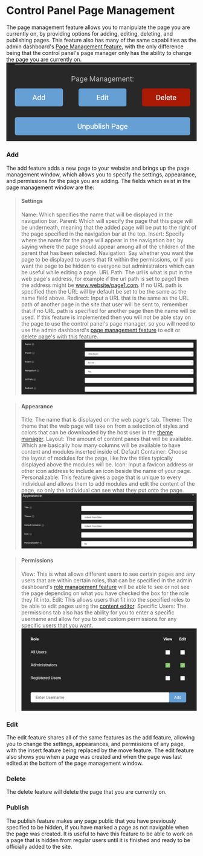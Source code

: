 # Control Panel Page Management

The page management feature allows you to manipulate the page you are currently on, by providing options for adding, editing, deleting, and publishing pages.
This feature also has many of the same capabilities as the admin dashboard's [Page Management feature](../admin-dashboard/page-management.md), with the only difference being that the control panel's page manager only has the ability to change the page you are currently on. 
![page-management](page-management.png)

### Add

The add feature adds a new page to your website and brings up the page management window, which allows you to specify the settings, appearance, and permissions for the page you are adding. 
The fields which exist in the page management window are the:

>#### Settings
>Name: Which specifies the name that will be displayed in the navigation bar.
>Parent: Which will specify the page that this page will be underneath, meaning that the added page will be put to the right of the page specified in the navigation bar at the top.
>Insert: Specify where the name for the page will appear in the navigation bar, by saying where the page should appear among all of the children of the parent that has been selected.
>Navigation: Say whether you want the page to be displayed to users that fit within the permissions, or if you want the page to be hidden to everyone but administrators which can be useful while editing a page.
>URL Path: The url is what is put in the web page's address, for example if the url path is set to page1 then the address might be www.website/page1.com. If no URL path is specified then the URL will by default be set to be the same as the name field above.
>Redirect: Input a URL that is the same as the URL path of another page in the site that user will be sent to, remember that if no URL path is specified for another page then the name will be used. If this feature is implemented then you will not be able stay on the page to use the control panel's page manager, so you will need to use the admin dashboard's [page management feature](../admin-dashboard/page-management.md) to edit or delete page's with this feature.
![add-page](add-page.png)

>#### Appearance
>Title: The name that is displayed on the web page's tab.
>Theme: The theme that the web page will take on from a selection of styles and colors that can be downloaded by the host user in the [theme manager](../HostAdministration/theme-management.md).
>Layout: The amount of content panes that will be available. Which are basically how many columns will be available to have content and modules inserted inside of.
>Default Container: Choose the layout of modules for the page, like hw the titles typically displayed above the modules will be.
>Icon: Input a favicon address or other icon address to include an icon beside the name of your page.
>Personalizable: This feature gives a page that is unique to every individual and allows them to add modules and edit the content of the page, so only the individual can see what they put onto the page.
![page-appearance](page-appearance.png)

>#### Permissions
>View: This is what allows different users to see certain pages and any users that are within certain roles, that can be specified in the admin dashboard's [role management feature](../admin-dashboard/role-management.md) will be able to see or not see the page depending on what you have checked the box for the role they fit into.
>Edit: This allows users that fit into the specified roles to be able to edit pages using the [content editor](../SiteAdministration/content-editor.md).
>Specific Users: The permissions tab also has the ability for you to enter a specific username and allow for you to set custom permissions for any specific users that you want.
![permissions](permissions.png)

### Edit

The edit feature shares all of the same features as the add feature, allowing you to change the settings, appearances, and permissions of any page, with the insert feature being replaced by the move feature. The edit feature also shows you when a page was created and when the page was last edited at the bottom of the page management window.

### Delete

The delete feature will delete the page that you are currently on.

### Publish

The publish feature makes any page public that you have previously specified to be hidden, if you have marked a page as not navigable when the page was created. It is useful to have this feature to be able to work on a page that is hidden from regular users until it is finished and ready to be officially added to the site.